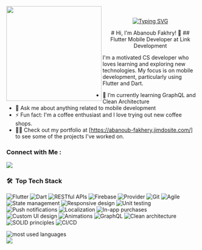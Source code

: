 <!-- Profile introduction -->
<img align="left" width="250" src="https://c.tenor.com/_DOBjnGspYAAAAAM/code-coding.gif"> &nbsp;

<!-- Typing SVG by DenverCoder1 - https://github.com/DenverCoder1/readme-typing-svg -->
<p align="center">
 <a align="center" href="https://git.io/typing-svg"><img src="https://readme-typing-svg.demolab.com?font=Fira+Code&pause=1000&width=435&lines=Flutter+Mobile+Developer;Motivated+CS+Developer" alt="Typing SVG" /></a>
</p> 

<p align="center">
# Hi, I'm Abanoub Fakhry! 👋
## Flutter Mobile Developer at Link Development

I'm a motivated CS developer who loves learning and exploring new technologies. My focus is on mobile development, particularly using Flutter and Dart.

- 🌱 I’m currently learning GraphQL and Clean Architecture
- 💬 Ask me about anything related to mobile development
- ⚡ Fun fact: I'm a coffee enthusiast and I love trying out new coffee shops.
- 👨‍💻 Check out my portfolio at [https://abanoub-fakhery.jimdosite.com/] to see some of the projects I've worked on.
</p> 

### Connect with Me :

<a href="[https://www.linkedin.com/in/abanoub-fakhry-553a67166/]" target="_blank"><img src="https://img.shields.io/badge/Abanoub%20Fakhry-LinkedIn%20Profile-blue?style=flat&logo=appveyor"/></a>

### 🛠 &nbsp;Top Tech Stack

<p>
  <img alt="Flutter" src="https://img.shields.io/badge/-Flutter-02569B?style=flat-square&logo=Flutter&logoColor=white" />
  <img alt="Dart" src="https://img.shields.io/badge/-Dart-0175C2?style=flat-square&logo=Dart&logoColor=white" />
  <img alt="RESTful APIs" src="https://img.shields.io/badge/-RESTful%20APIs-009688?style=flat-square" />
  <img alt="Firebase" src="https://img.shields.io/badge/-Firebase-FFCA28?style=flat-square&logo=Firebase&logoColor=black" />
  <img alt="Provider" src="https://img.shields.io/badge/-Provider-03A9F4?style=flat-square" />
  <img alt="Git" src="https://img.shields.io/badge/-Git-F05032?style=flat-square&logo=Git&logoColor=white" />
  <img alt="Agile" src="https://img.shields.io/badge/-Agile-546E7A?style=flat-square" />
  <img alt="State management" src="https://img.shields.io/badge/-State%20management-1D1D1D?style=flat-square" />
  <img alt="Responsive design" src="https://img.shields.io/badge/-Responsive%20design-795548?style=flat-square" />
  <img alt="Unit testing" src="https://img.shields.io/badge/-Unit%20testing-9C27B0?style=flat-square" />
  <img alt="Push notifications" src="https://img.shields.io/badge/-Push%20notifications-607D8B?style=flat-square" />
  <img alt="Localization" src="https://img.shields.io/badge/-Localization-795548?style=flat-square" />
  <img alt="In-app purchases" src="https://img.shields.io/badge/-In--app%20purchases-2196F3?style=flat-square" />
  <img alt="Custom UI design" src="https://img.shields.io/badge/-Custom%20UI%20design-1E88E5?style=flat-square" />
  <img alt="Animations" src="https://img.shields.io/badge/-Animations-FF9800?style=flat-square" />
  <img alt="GraphQL" src="https://img.shields.io/badge/-GraphQL-E10098?style=flat-square" />
  <img alt="Clean architecture" src="https://img.shields.io/badge/-Clean%20architecture-212121?style=flat-square" />
  <img alt="SOLID principles" src="https://img.shields.io/badge/-SOLID%20principles-212121?style=flat-square" />
  <img alt="CI/CD" src="https://img.shields.io/badge/-CI/CD-1976D2?style=flat-square" />
</p>

<img align="left" src="https://github-readme-stats.vercel.app/api/top-langs?username=AbanoubFakheryMakram&show_icons=true&locale=en&layout=compact&theme=radical" alt="most used languages" />
<br>
<a href="https://komarev.com/ghpvc/?username=AbanoubFakheryMakram&style=for-the-badge">
    <img src="https://komarev.com/ghpvc/?username=AbanoubFakheryMakram&style=for-the-badge">
</a>
